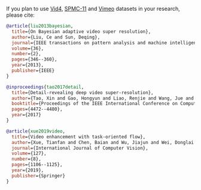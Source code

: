 If you plan to use [Vid4](https://drive.google.com/file/d/1Ay2fLDJVZw1lEMbX-TwWZnxoNehyypp7/view?usp=sharing), [SPMC-11](https://drive.google.com/file/d/1jCGsXzENFS1NiGQ7YyHcRnTNFUZK_AmR/view?usp=sharing) and [Vimeo](http://data.csail.mit.edu/tofu/dataset/vimeo_septuplet.zip) datasets in your research, please cite:
```BibTex
@article{liu2013bayesian,
  title={On Bayesian adaptive video super resolution},
  author={Liu, Ce and Sun, Deqing},
  journal={IEEE transactions on pattern analysis and machine intelligence},
  volume={36},
  number={2},
  pages={346--360},
  year={2013},
  publisher={IEEE}
}

@inproceedings{tao2017detail,
  title={Detail-revealing deep video super-resolution},
  author={Tao, Xin and Gao, Hongyun and Liao, Renjie and Wang, Jue and Jia, Jiaya},
  booktitle={Proceedings of the IEEE International Conference on Computer Vision},
  pages={4472--4480},
  year={2017}
}

@article{xue2019video,
  title={Video enhancement with task-oriented flow},
  author={Xue, Tianfan and Chen, Baian and Wu, Jiajun and Wei, Donglai and Freeman, William T},
  journal={International Journal of Computer Vision},
  volume={127},
  number={8},
  pages={1106--1125},
  year={2019},
  publisher={Springer}
}
```
